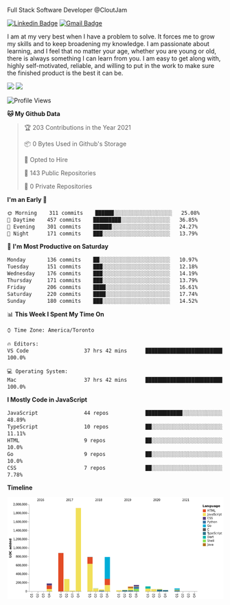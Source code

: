 Full Stack Software Developer @CloutJam

[![Linkedin Badge](https://img.shields.io/badge/-Jesse%20Okeya-6633cc?style=flat-square&logo=Linkedin&logoColor=white&link=https://www.linkedin.com/in/jesse-okeya-45a38510a/)](https://www.linkedin.com/in/jesse-okeya-45a38510a/) 
[![Gmail Badge](https://img.shields.io/badge/-jesseokeya@gmail.com-6633cc?style=flat-square&logo=Gmail&logoColor=white&link=mailto:jesseokeya@gmail.com)](mailto:jesseokeya@gmail.com)

I am at my very best when I have a problem to solve. It forces me to grow my skills and to keep broadening my knowledge. I am passionate about learning, and I feel that no matter your age, whether you are young or old, there is always something I can learn from you. I am easy to get along with, highly self-motivated, reliable, and willing to put in the work to make sure the finished product is the best it can be.

![](https://github-readme-stats.vercel.app/api?username=jesseokeya&show_icons=true&theme=radical) ![](https://github-readme-stats.vercel.app/api/top-langs/?username=jesseokeya&layout=compact&theme=radical)

<!--START_SECTION:waka-->
![Profile Views](http://img.shields.io/badge/Profile%20Views-1-blue)

**🐱 My Github Data** 

> 🏆 203 Contributions in the Year 2021
 > 
> 📦 0 Bytes Used in Github's Storage 
 > 
> 💼 Opted to Hire
 > 
> 📜 143 Public Repositories 
 > 
> 🔑 0 Private Repositories  
 > 
**I'm an Early 🐤** 

```text
🌞 Morning    311 commits    ██████░░░░░░░░░░░░░░░░░░░   25.08% 
🌆 Daytime    457 commits    █████████░░░░░░░░░░░░░░░░   36.85% 
🌃 Evening    301 commits    ██████░░░░░░░░░░░░░░░░░░░   24.27% 
🌙 Night      171 commits    ███░░░░░░░░░░░░░░░░░░░░░░   13.79%

```
📅 **I'm Most Productive on Saturday** 

```text
Monday       136 commits    ██░░░░░░░░░░░░░░░░░░░░░░░   10.97% 
Tuesday      151 commits    ███░░░░░░░░░░░░░░░░░░░░░░   12.18% 
Wednesday    176 commits    ███░░░░░░░░░░░░░░░░░░░░░░   14.19% 
Thursday     171 commits    ███░░░░░░░░░░░░░░░░░░░░░░   13.79% 
Friday       206 commits    ████░░░░░░░░░░░░░░░░░░░░░   16.61% 
Saturday     220 commits    ████░░░░░░░░░░░░░░░░░░░░░   17.74% 
Sunday       180 commits    ███░░░░░░░░░░░░░░░░░░░░░░   14.52%

```


📊 **This Week I Spent My Time On** 

```text
⌚︎ Time Zone: America/Toronto

🔥 Editors: 
VS Code                  37 hrs 42 mins      █████████████████████████   100.0%

💻 Operating System: 
Mac                      37 hrs 42 mins      █████████████████████████   100.0%

```

**I Mostly Code in JavaScript** 

```text
JavaScript               44 repos            ████████████░░░░░░░░░░░░░   48.89% 
TypeScript               10 repos            ██░░░░░░░░░░░░░░░░░░░░░░░   11.11% 
HTML                     9 repos             ██░░░░░░░░░░░░░░░░░░░░░░░   10.0% 
Go                       9 repos             ██░░░░░░░░░░░░░░░░░░░░░░░   10.0% 
CSS                      7 repos             ██░░░░░░░░░░░░░░░░░░░░░░░   7.78%

```


**Timeline**

![Chart not found](https://raw.githubusercontent.com/jesseokeya/jesseokeya/master/charts/bar_graph.png) 


<!--END_SECTION:waka-->
